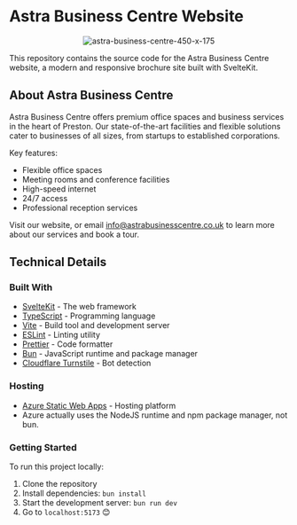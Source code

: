 # Astra Business Centre Website

<p align="center">
  <img src="https://github.com/candwberry/astrabusinesscentre/assets/107353607/cd2b5526-6649-4d7e-8f55-044a658713d1" alt="astra-business-centre-450-x-175">
</p>

This repository contains the source code for the Astra Business Centre website, a modern and responsive brochure site built with SvelteKit.

## About Astra Business Centre

Astra Business Centre offers premium office spaces and business services in the heart of Preston. Our state-of-the-art facilities and flexible solutions cater to businesses of all sizes, from startups to established corporations.

Key features:
- Flexible office spaces
- Meeting rooms and conference facilities
- High-speed internet
- 24/7 access
- Professional reception services

Visit our website, or email <a href="mailto:info@astrabusinesscentre.co.uk">info@astrabusinesscentre.co.uk</a> to learn more about our services and book a tour.

## Technical Details

### Built With
- [SvelteKit](https://kit.svelte.dev/) - The web framework
- [TypeScript](https://www.typescriptlang.org/) - Programming language
- [Vite](https://vitejs.dev/) - Build tool and development server
- [ESLint](https://eslint.org/) - Linting utility
- [Prettier](https://prettier.io/) - Code formatter
- [Bun](https://bun.sh/) - JavaScript runtime and package manager
- [Cloudflare Turnstile](https://www.cloudflare.com/products/turnstile/) - Bot detection

### Hosting
- [Azure Static Web Apps](https://azure.microsoft.com/en-us/services/app-service/static/) - Hosting platform
- Azure actually uses the NodeJS runtime and npm package manager, not bun.

### Getting Started

To run this project locally:

1. Clone the repository
2. Install dependencies:
```bun install```
3. Start the development server:
```bun run dev```
4. Go to ```localhost:5173``` 😊
